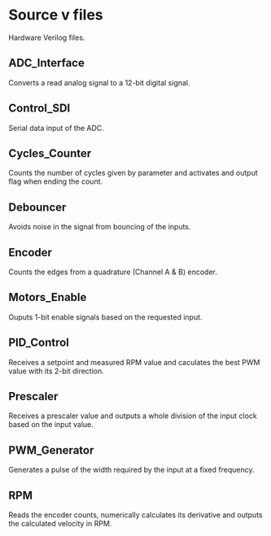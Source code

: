 # Source v files

Hardware Verilog files.

## ADC_Interface

Converts a read analog signal to a 12-bit digital signal.

## Control_SDI

Serial data input of the ADC.

## Cycles_Counter

Counts the number of cycles given by parameter and activates and output flag when ending the count.

## Debouncer

Avoids noise in the signal from bouncing of the inputs.

## Encoder

Counts the edges from a quadrature (Channel A & B) encoder.

## Motors_Enable

Ouputs 1-bit enable signals based on the requested input.

## PID_Control

Receives a setpoint and measured RPM value and caculates the best PWM value with its 2-bit direction.

## Prescaler

Receives a prescaler value and outputs a whole division of the input clock based on the input value.

## PWM_Generator

Generates a pulse of the width required by the input at a fixed frequency.

## RPM

Reads the encoder counts, numerically calculates its derivative and outputs the calculated velocity in RPM.